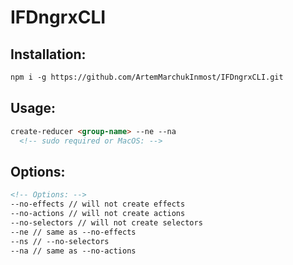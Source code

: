 # IFDngrxCLI

## Installation:
```html
npm i -g https://github.com/ArtemMarchukInmost/IFDngrxCLI.git
  ```
  
## Usage:
```html
create-reducer <group-name> --ne --na
  <!-- sudo required or MacOS: -->
  ```
  
## Options:
```html
<!-- Options: -->
--no-effects // will not create effects
--no-actions // will not create actions
--no-selectors // will not create selectors
--ne // same as --no-effects
--ns // --no-selectors
--na // same as --no-actions
```
